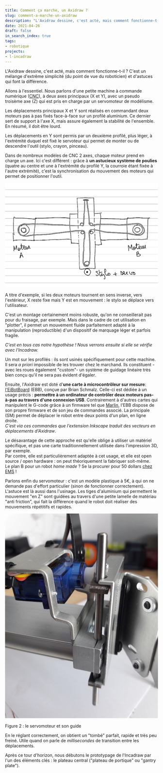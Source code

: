 ```yaml
---
title: Comment ça marche, un Axidraw ?
slug: comment-a-marche-un-axidraw
description: "L'Axidraw dessine, c'est acté, mais comment fonctionne-t-il ? C'est un mélange d'extrême simplicité (du point de vue du roboticien) et d'astuces qui font la différence."
date: 2021-04-26
draft: false
in_search_index: true
tags:
- robotique
projects:
- l-incadraw
---
```


L'Axidraw dessine, c'est acté, mais comment fonctionne-t-il ? C'est un mélange d'extrême simplicité (du point de vue du roboticien) et d'astuces qui font la différence.<!--more-->

Allons à l'essentiel. Nous parlons d'une petite machine à commande numérique ([CNC](https://fr.wikipedia.org/wiki/Machine-outil_%C3%A0_commande_num%C3%A9rique)), à deux axes principaux (X et Y), avec un pseudo troisème axe (Z) qui est pris en charge par un servomoteur de modélisme.

Les déplacements principaux X et Y sont réalisés en commandant deux moteurs pas à pas fixés face-à-face sur un profilé aluminium. Ce dernier sert de support à l'axe X, mais assure également la stabilité de l'ensemble. En résumé, il doit être lourd.

Les déplacements en Y sont permis par un deuxième profilé, plus léger, à l'extrémité duquel est fixé le servoteur qui permet de monter ou de descendre l'outil (stylo, crayon, pinceau).

Dans de nombreux modèles de CNC 2 axes, chaque moteur prend en charge un axe. Ici c'est différent : grâce à **un astucieux système de poulies** (quatre au centre et une à l'extrémité du profilé Y, la courroie étant fixée à l'autre extrémité), c'est la synchronisation du mouvement des moteurs qui permet de positionner l'outil.

![le système moteurs - poulies - courroie de l'Axidraw](Aximove1.png "Moteurs, poulies et courroie")

A titre d'exemple, si les deux moteurs tournent en sens inverse, vers l'extérieur, X reste fixe mais Y est en mouvement : le stylo se déplace vers l'utilisateur.

C'est un montage certainement moins robuste, qu'on ne conseillerait pas pour du fraisage, par exemple. Mais dans le cadre de cet utilisation en "plotter", il permet un mouvement fluide parfaitement adapté à la manipulation (reproductible) d'un dispositif de marquage léger et parfois fragile.

_C'est en tous cas notre hypothèse ! Nous verrons ensuite si elle se vérifie avec l'Incadraw._

Un mot sur les profilés : ils sont usinés spécifiquement pour cette machine. Il sera _a priori_ impossible de les trouver chez le marchand. Ils constituent -avec les roues également "custom"- un système de guidage linéaire très bien conçu qu'il ne sera pas évident d'égaler.

Ensuite, l'Axidraw est doté d'**une carte à microcontrôleur sur mesure**: [l'EiBotBoard](http://www.schmalzhaus.com/EBB/) (EBB), conçue par Brian Schmalz. Celle-ci est dédiée à un usage précis : **permettre à un ordinateur de contrôler deux moteurs pas-à-pas au travers d'une connexion USB**. Contrairement à d'autres cartes qui manipulent le G-code grâce à un firmware tel que [Marlin](https://marlinfw.org/), l'EBB dispose de son propre firmware et de son jeu de commandes associé. La principale (SM) permet de déplacer le robot entre deux points d'un plan, en ligne droite.  
_C'est via ces commandes que l'extension Inkscape traduit des vecteurs en déplacements d'Axidraw_.

Le désavantage de cette approche est qu'elle oblige à utiliser un matériel spécifique, et pas une carte traditionnellement utilisée dans l'impression 3D, par exemple.  
Par contre, elle est particulièrement adaptée à cet usage, et elle est open source / open hardware : on peut théoriquement la fabriquer soit-même.  
Le plan B pour un robot _home made_ ? Se la procurer pour 50 dollars [chez EMS](https://shop.evilmadscientist.com/partsmenu/188-ebb) !

Parlons enfin du servomoteur : c'est un modèle plastique à 5€, à qui on ne demande pas d'effort particulier (sinon de fonctionner correctement).  
L'astuce est là aussi dans l'usinage. Les tiges d'aluminium qui permettent le mouvement "en Z" sont guidées au travers d'une petite lamelle de matériau "anti friction", qui fait la différence quand le robot doit réaliser des mouvements répétitifs et rapides.

![le servomoteur et son guide](Aximove2.jpg "Servo")

Figure 2 : le servomoteur et son guide

En le réglant correctement, on obtient un "tombé" parfait, rapide et très peu freiné. Utile quand on parle de _millisecondes_ de transition entre les déplacements.

Après ce tour d'horizon, nous débutons le prototypage de l'Incadraw par l'un des éléments clés : le plateau central ("plateau de portique" ou "gantry plate").
